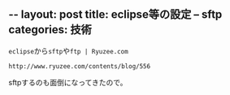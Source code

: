 --
layout: post
title: eclipse等の設定 – sftp
categories: 技術
--

`eclipse`から`sftp`や`ftp | Ryuzee.com`

`http://www.ryuzee.com/contents/blog/556`

sftpするのも面倒になってきたので。


